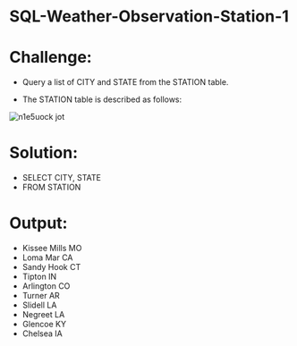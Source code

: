# SQL-Weather-Observation-Station-1

# Challenge:
- Query a list of CITY and STATE from the STATION table.

- The STATION table is described as follows:

![n1e5uock jot](https://github.com/MarcvWaes/SQL-Weather-Observation-Station-1/assets/120553175/74a6ff2b-ad8d-4d9f-9582-d4c1a3d168f4)

# Solution:
- SELECT CITY, STATE
- FROM STATION

# Output:
- Kissee Mills MO
- Loma Mar CA
- Sandy Hook CT
- Tipton IN
- Arlington CO
- Turner AR
- Slidell LA
- Negreet LA
- Glencoe KY
- Chelsea IA
